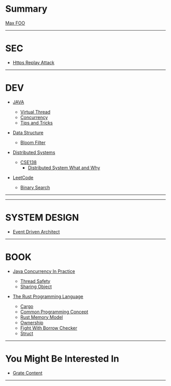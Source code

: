 # Summary

[Max FOO](dev/java/virtual-thread.md)

---

# SEC

- [Https Replay Attack](sec/https-replay-attack.md)

---

# DEV

- [JAVA](dev/java/virtual-thread.md)
    - [Virtual Thread](dev/java/virtual-thread.md)
    - [Concurrency](dev/java/java-concurrency.md)
    - [Tips and Tricks](dev/java/tips_and_tricks.md)

- [Data Structure](dev/data-structure/bloom-filter.md)
    - [Bloom Filter](dev/data-structure/bloom-filter.md)

- [Distributed Systems](dev/distributed-systems/distributed-system.md)
    - [CSE138](dev/distributed-systems/cse138/distributed-system-what-and-why.md)
        - [Distributed System What and Why](dev/distributed-systems/cse138/distributed-system-what-and-why.md)

- [LeetCode](dev/leetcode/binary-search.md)
    - [Binary Search](dev/leetcode/binary-search.md)

---

[//]: # (# OPS)

[//]: # ()

[//]: # (- [Linux]&#40;ops/linux/linux.md&#41;)

---

# SYSTEM DESIGN
- [Event Driven Architect](./system-design/event-driven-architecture.md)

---

# BOOK

[//]: # (- [Programming Concurrency on the JVM]&#40;empty.md&#41;)

[//]: # (    - [Overview]&#40;book/programming-concurrency-on-the-jvm/overview.md&#41;)

[//]: # (    - [Strategies For Concurrency]&#40;book/programming-concurrency-on-the-jvm/strategies-for-concurrency.md&#41;)

- [Java Concurrency In Practice](book/java-concurrency-in-practice/java-concurrency-in-practice.md)
    - [Thread Safety](book/java-concurrency-in-practice/thread_safety.md)
    - [Sharing Object](book/java-concurrency-in-practice/sharing_object.md)

- [The Rust Programming Language](book/the-rust-programming-language/cargo.md)
    - [Cargo](book/the-rust-programming-language/cargo.md)
    - [Common Programming Concept](book/the-rust-programming-language/common-programming-concept.md)
    - [Rust Memory Model](book/the-rust-programming-language/rust-memory-model.md)
    - [Ownership](book/the-rust-programming-language/ownership/ownership.md)
    - [Fight With Borrow Checker](book/the-rust-programming-language/fight-with-borrow-checker.md)
    - [Struct](book/the-rust-programming-language/struct.md)

---

# You Might Be Interested In

- [Grate Content](great-content.md)

---


